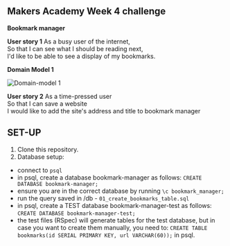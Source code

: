 Makers Academy Week 4 challenge
----

**Bookmark manager**

**User story 1**
As a busy user of the internet,<br/>
So that I can see what I should be reading next,<br/>
I'd like to be able to see a display of my bookmarks.

**Domain Model 1**

![Domain-model 1](https://i.imgur.com/QCMsdxH.png)

**User story 2**
As a time-pressed user<br/>
So that I can save a website<br/>
I would like to add the site's address and title to bookmark manager


SET-UP
----
1. Clone this repository.
2. Database setup:
  - connect to ```psql```
  - in psql, create a database bookmark-manager as follows: ```CREATE DATABASE bookmark-manager;```
  - ensure you are in the correct database by running ```\c bookmark_manager;```
  - run the query saved in /db - ```01_create_bookmarks_table.sql```  
  - in psql, create a TEST database bookmark-manager-test as follows: ```CREATE DATABASE bookmark-manager-test;```
  - the test files (RSpec) will generate tables for the test database, but in case you want to create them manually, you need to: ```CREATE TABLE bookmarks(id SERIAL PRIMARY KEY, url VARCHAR(60));``` in psql.
  
